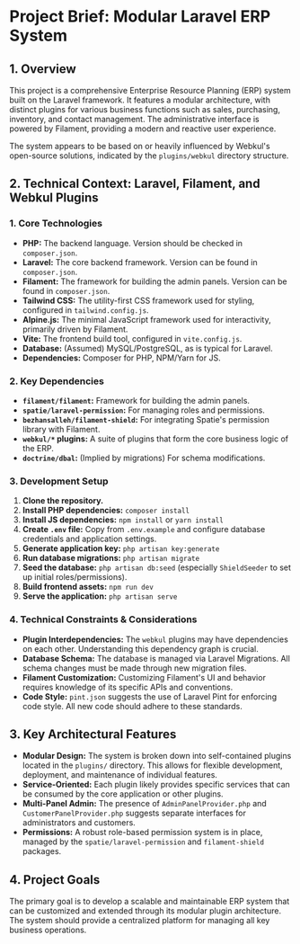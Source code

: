 # Project Brief: Modular Laravel ERP System

## 1. Overview

This project is a comprehensive Enterprise Resource Planning (ERP) system built on the Laravel framework. It features a modular architecture, with distinct plugins for various business functions such as sales, purchasing, inventory, and contact management. The administrative interface is powered by Filament, providing a modern and reactive user experience.

The system appears to be based on or heavily influenced by Webkul's open-source solutions, indicated by the `plugins/webkul` directory structure.

## 2. Technical Context: Laravel, Filament, and Webkul Plugins

### 1. Core Technologies

- **PHP:** The backend language. Version should be checked in `composer.json`.
- **Laravel:** The core backend framework. Version can be found in `composer.json`.
- **Filament:** The framework for building the admin panels. Version can be found in `composer.json`.
- **Tailwind CSS:** The utility-first CSS framework used for styling, configured in `tailwind.config.js`.
- **Alpine.js:** The minimal JavaScript framework used for interactivity, primarily driven by Filament.
- **Vite:** The frontend build tool, configured in `vite.config.js`.
- **Database:** (Assumed) MySQL/PostgreSQL, as is typical for Laravel.
- **Dependencies:** Composer for PHP, NPM/Yarn for JS.

### 2. Key Dependencies

- **`filament/filament`:** Framework for building the admin panels.
- **`spatie/laravel-permission`:** For managing roles and permissions.
- **`bezhansalleh/filament-shield`:** For integrating Spatie's permission library with Filament.
- **`webkul/*` plugins:** A suite of plugins that form the core business logic of the ERP.
- **`doctrine/dbal`:** (Implied by migrations) For schema modifications.

### 3. Development Setup

1.  **Clone the repository.**
2.  **Install PHP dependencies:** `composer install`
3.  **Install JS dependencies:** `npm install` or `yarn install`
4.  **Create `.env` file:** Copy from `.env.example` and configure database credentials and application settings.
5.  **Generate application key:** `php artisan key:generate`
6.  **Run database migrations:** `php artisan migrate`
7.  **Seed the database:** `php artisan db:seed` (especially `ShieldSeeder` to set up initial roles/permissions).
8.  **Build frontend assets:** `npm run dev`
9.  **Serve the application:** `php artisan serve`

### 4. Technical Constraints & Considerations

- **Plugin Interdependencies:** The `webkul` plugins may have dependencies on each other. Understanding this dependency graph is crucial.
- **Database Schema:** The database is managed via Laravel Migrations. All schema changes must be made through new migration files.
- **Filament Customization:** Customizing Filament's UI and behavior requires knowledge of its specific APIs and conventions.
- **Code Style:** `pint.json` suggests the use of Laravel Pint for enforcing code style. All new code should adhere to these standards.

## 3. Key Architectural Features

- **Modular Design:** The system is broken down into self-contained plugins located in the `plugins/` directory. This allows for flexible development, deployment, and maintenance of individual features.
- **Service-Oriented:** Each plugin likely provides specific services that can be consumed by the core application or other plugins.
- **Multi-Panel Admin:** The presence of `AdminPanelProvider.php` and `CustomerPanelProvider.php` suggests separate interfaces for administrators and customers.
- **Permissions:** A robust role-based permission system is in place, managed by the `spatie/laravel-permission` and `filament-shield` packages.

## 4. Project Goals

The primary goal is to develop a scalable and maintainable ERP system that can be customized and extended through its modular plugin architecture. The system should provide a centralized platform for managing all key business operations.
